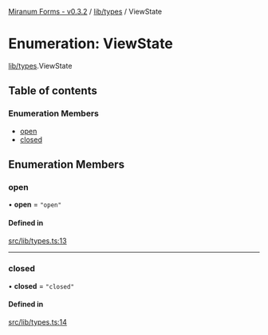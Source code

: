 [Miranum Forms - v0.3.2](../documentation.md) / [lib/types](../modules/lib_types.md) / ViewState

# Enumeration: ViewState

[lib/types](../modules/lib_types.md).ViewState

## Table of contents

### Enumeration Members

- [open](lib_types.ViewState.md#open)
- [closed](lib_types.ViewState.md#closed)

## Enumeration Members

### open

• **open** = ``"open"``

#### Defined in

[src/lib/types.ts:13](https://github.com/FlowSquad/miranum-vs-code-forms/blob/f821aa6/src/lib/types.ts#L13)

___

### closed

• **closed** = ``"closed"``

#### Defined in

[src/lib/types.ts:14](https://github.com/FlowSquad/miranum-vs-code-forms/blob/f821aa6/src/lib/types.ts#L14)
